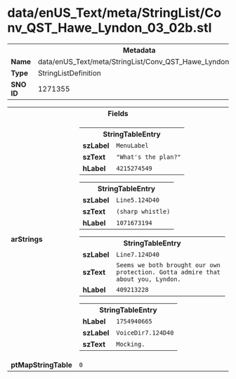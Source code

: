 <h1>data/enUS_Text/meta/StringList/Conv_QST_Hawe_Lyndon_03_02b.stl</h1><table><tr><th colspan="100%">Metadata</th></tr><tr><td><b>Name</b></td><td>data/enUS_Text/meta/StringList/Conv_QST_Hawe_Lyndon_03_02b.stl</td></tr><tr><td><b>Type</b></td><td>StringListDefinition</td></tr><tr><td><b>SNO ID</b></td><td>1271355</td></tr></table>

<table><tr><th colspan="100%">Fields</th></tr><tr><td><b>arStrings</b></td><td><table><tr><th colspan="100%">StringTableEntry</th></tr><tr><td><b>szLabel</b></td><td><code>MenuLabel</code></td></tr><tr><td><b>szText</b></td><td><code>"What's the plan?"</code></td></tr><tr><td><b>hLabel</b></td><td><code>4215274549</code></td></tr></table>


<table><tr><th colspan="100%">StringTableEntry</th></tr><tr><td><b>szLabel</b></td><td><code>Line5.124D40</code></td></tr><tr><td><b>szText</b></td><td><code>(sharp whistle)</code></td></tr><tr><td><b>hLabel</b></td><td><code>1071673194</code></td></tr></table>


<table><tr><th colspan="100%">StringTableEntry</th></tr><tr><td><b>szLabel</b></td><td><code>Line7.124D40</code></td></tr><tr><td><b>szText</b></td><td><code>Seems we both brought our own protection. Gotta admire that about you, Lyndon.</code></td></tr><tr><td><b>hLabel</b></td><td><code>409213228</code></td></tr></table>


<table><tr><th colspan="100%">StringTableEntry</th></tr><tr><td><b>hLabel</b></td><td><code>1754940665</code></td></tr><tr><td><b>szLabel</b></td><td><code>VoiceDir7.124D40</code></td></tr><tr><td><b>szText</b></td><td><code>Mocking.</code></td></tr></table>


</td></tr><tr><td><b>ptMapStringTable</b></td><td><code>0</code></td></tr></table>

